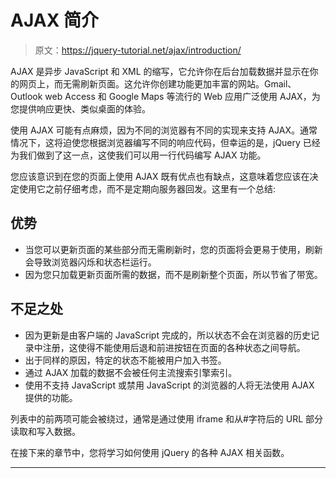 # AJAX 简介

> 原文：<https://jquery-tutorial.net/ajax/introduction/>

AJAX 是异步 JavaScript 和 XML 的缩写，它允许你在后台加载数据并显示在你的网页上，而无需刷新页面。这允许你创建功能更加丰富的网站。Gmail、Outlook web Access 和 Google Maps 等流行的 Web 应用广泛使用 AJAX，为您提供响应更快、类似桌面的体验。

使用 AJAX 可能有点麻烦，因为不同的浏览器有不同的实现来支持 AJAX。通常情况下，这将迫使您根据浏览器编写不同的响应代码，但幸运的是，jQuery 已经为我们做到了这一点，这使我们可以用一行代码编写 AJAX 功能。

您应该意识到在您的页面上使用 AJAX 既有优点也有缺点，这意味着您应该在决定使用它之前仔细考虑，而不是定期向服务器回发。这里有一个总结:

## 优势

*   当您可以更新页面的某些部分而无需刷新时，您的页面将会更易于使用，刷新会导致浏览器闪烁和状态栏运行。
*   因为您只加载更新页面所需的数据，而不是刷新整个页面，所以节省了带宽。

## 不足之处

<input type="hidden" name="IL_IN_ARTICLE">

*   因为更新是由客户端的 JavaScript 完成的，所以状态不会在浏览器的历史记录中注册，这使得不能使用后退和前进按钮在页面的各种状态之间导航。
*   出于同样的原因，特定的状态不能被用户加入书签。
*   通过 AJAX 加载的数据不会被任何主流搜索引擎索引。
*   使用不支持 JavaScript 或禁用 JavaScript 的浏览器的人将无法使用 AJAX 提供的功能。

列表中的前两项可能会被绕过，通常是通过使用 iframe 和从#字符后的 URL 部分读取和写入数据。

在接下来的章节中，您将学习如何使用 jQuery 的各种 AJAX 相关函数。

* * *